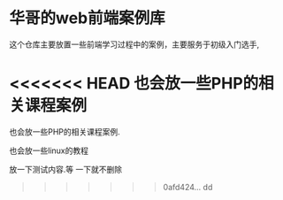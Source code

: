 # 华哥的web前端案例库
这个仓库主要放置一些前端学习过程中的案例，主要服务于初级入门选手,

<<<<<<< HEAD
也会放一些PHP的相关课程案例
=======
也会放一些PHP的相关课程案例.

也会放一些linux的教程

放一下测试内容.等 一下就不删除
>>>>>>> 0afd424... dd
